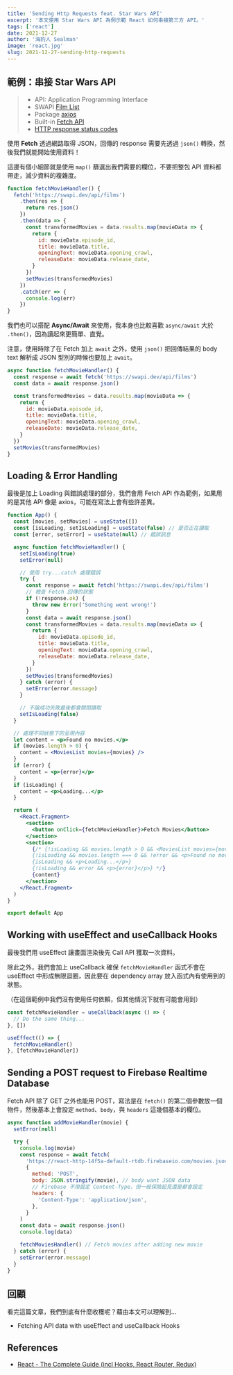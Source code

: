 ```yaml
---
title: 'Sending Http Requests feat. Star Wars API'
excerpt: '本文使用 Star Wars API 為例示範 React 如何串接第三方 API。'
tags: ['react']
date: 2021-12-27
author: '海豹人 Sealman'
image: 'react.jpg'
slug: 2021-12-27-sending-http-requests
---
```


## 範例：串接 Star Wars API

> - API: Application Programming Interface
> - SWAPI [Film List](https://swapi.dev/api/films)
> - Package [axios](https://github.com/axios/axios)
> - Built-in [Fetch API](https://developer.mozilla.org/zh-TW/docs/Web/API/Fetch_API/Using_Fetch)
> - [HTTP response status codes](https://developer.mozilla.org/en-US/docs/Web/HTTP/Status)

使用 **Fetch** 透過網路取得 JSON，回傳的 response 需要先透過 `json()` 轉換，然後我們就能開始使用資料！

這邊有個小細節就是使用 `map()` 篩選出我們需要的欄位，不要把整包 API 資料都帶走，減少資料的複雜度。

```jsx
function fetchMovieHandler() {
  fetch('https://swapi.dev/api/films')
    .then(res => {
      return res.json()
    })
    .then(data => {
      const transformedMovies = data.results.map(movieData => {
        return {
          id: movieData.episode_id,
          title: movieData.title,
          openingText: movieData.opening_crawl,
          releaseDate: movieData.release_date,
        }
      })
      setMovies(transformedMovies)
    })
    .catch(err => {
      console.log(err)
    })
}
```

我們也可以搭配 **Async/Await** 來使用，我本身也比較喜歡 `async/await` 大於 `.then()`，因為讀起來更簡單、直覺。

注意，使用時除了在 Fetch 加上 `await` 之外，使用 `json()` 把回傳結果的 body text 解析成 JSON 型別的時候也要加上 `await`。

```jsx
async function fetchMovieHandler() {
  const response = await fetch('https://swapi.dev/api/films')
  const data = await response.json()

  const transformedMovies = data.results.map(movieData => {
    return {
      id: movieData.episode_id,
      title: movieData.title,
      openingText: movieData.opening_crawl,
      releaseDate: movieData.release_date,
    }
  })
  setMovies(transformedMovies)
}
```

## Loading & Error Handling

最後是加上 Loading 與錯誤處理的部分，我們會用 Fetch API 作為範例，如果用的是其他 API 像是 axios，可能在寫法上會有些許差異。

```jsx
function App() {
  const [movies, setMovies] = useState([])
  const [isLoading, setIsLoading] = useState(false) // 是否正在讀取
  const [error, setError] = useState(null) // 錯誤訊息

  async function fetchMovieHandler() {
    setIsLoading(true)
    setError(null)

    // 使用 try...catch 處理錯誤
    try {
      const response = await fetch('https://swapi.dev/api/films')
      // 檢查 Fetch 回傳的狀態
      if (!response.ok) {
        throw new Error('Something went wrong!')
      }
      const data = await response.json()
      const transformedMovies = data.results.map(movieData => {
        return {
          id: movieData.episode_id,
          title: movieData.title,
          openingText: movieData.opening_crawl,
          releaseDate: movieData.release_date,
        }
      })
      setMovies(transformedMovies)
    } catch (error) {
      setError(error.message)
    }

    // 不論成功失敗最後都會關閉讀取
    setIsLoading(false)
  }

  // 處理不同狀態下的呈現內容
  let content = <p>Found no movies.</p>
  if (movies.length > 0) {
    content = <MoviesList movies={movies} />
  }
  if (error) {
    content = <p>{error}</p>
  }
  if (isLoading) {
    content = <p>Loading...</p>
  }

  return (
    <React.Fragment>
      <section>
        <button onClick={fetchMovieHandler}>Fetch Movies</button>
      </section>
      <section>
        {/* {!isLoading && movies.length > 0 && <MoviesList movies={movies} />}
        {!isLoading && movies.length === 0 && !error && <p>Found no movies.</p>}
        {isLoading && <p>Loading...</p>}
        {!isLoading && error && <p>{error}</p>} */}
        {content}
      </section>
    </React.Fragment>
  )
}

export default App
```

## Working with useEffect and useCallback Hooks

最後我們用 useEffect 讓畫面渲染後先 Call API 獲取一次資料。

除此之外，我們會加上 useCallback 確保 `fetchMovieHandler` 函式不會在 useEffect 中形成無限迴圈，因此要在 dependency array 放入函式內有使用到的狀態。

（在這個範例中我們沒有使用任何依賴，但其他情況下就有可能會用到）

```jsx
const fetchMovieHandler = useCallback(async () => {
  // Do the same thing...
}, [])

useEffect(() => {
  fetchMovieHandler()
}, [fetchMovieHandler])
```

## Sending a POST request to Firebase Realtime Database

Fetch API 除了 GET 之外也能用 POST，寫法是在 `fetch()` 的第二個參數放一個物件，然後基本上會設定 `method`、`body`，與 `headers` 這幾個基本的欄位。

```jsx
async function addMovieHandler(movie) {
  setError(null)

  try {
    console.log(movie)
    const response = await fetch(
      'https://react-http-14f5a-default-rtdb.firebaseio.com/movies.json',
      {
        method: 'POST',
        body: JSON.stringify(movie), // body want JSON data
        // Firebase 不用設定 Content-Type，但一般保險起見還是都會設定
        headers: {
          'Content-Type': 'application/json',
        },
      }
    )
    const data = await response.json()
    console.log(data)

    fetchMoviesHandler() // Fetch movies after adding new movie
  } catch (error) {
    setError(error.message)
  }
}
```

## 回顧

看完這篇文章，我們到底有什麼收穫呢？藉由本文可以理解到…

- Fetching API data with useEffect and useCallback Hooks

## References

- [React - The Complete Guide (incl Hooks, React Router, Redux)](https://www.udemy.com/course/react-the-complete-guide-incl-redux/)

